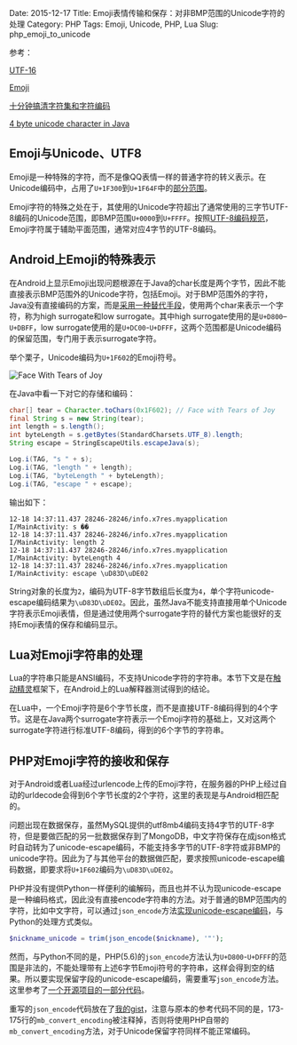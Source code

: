 Date: 2015-12-17
Title: Emoji表情传输和保存：对非BMP范围的Unicode字符的处理
Category: PHP
Tags: Emoji, Unicode, PHP, Lua
Slug: php_emoji_to_unicode

参考：

[UTF-16](https://en.wikipedia.org/wiki/UTF-16)

[Emoji](https://en.wikipedia.org/wiki/Emoji)

[十分钟搞清字符集和字符编码](http://cenalulu.github.io/linux/character-encoding/)

[4 byte unicode character in Java](http://stackoverflow.com/questions/27287369/4-byte-unicode-character-in-java)

## Emoji与Unicode、UTF8

Emoji是一种特殊的字符，而不是像QQ表情一样的普通字符的转义表示。在Unicode编码中，占用了`U+1F300`到`U+1F64F`中的[部分范围](https://en.wikipedia.org/wiki/Emoji#Unicode_Blocks)。

Emoji字符的特殊之处在于，其使用的Unicode字符超出了通常使用的三字节UTF-8编码的Unicode范围，即BMP范围`U+0000`到`U+FFFF`。按照[UTF-8编码规范](https://en.wikipedia.org/wiki/UTF-8#Codepage_layout)，Emoji字符属于辅助平面范围，通常对应4字节的UTF-8编码。

## Android上Emoji的特殊表示

在Android上显示Emoji出现问题根源在于Java的char长度是两个字节，因此不能直接表示BMP范围外的Unicode字符，包括Emoji。对于BMP范围外的字符，Java没有直接编码的方案，而是[采用一种替代手段](http://stackoverflow.com/questions/27287369/4-byte-unicode-character-in-java)，使用两个char来表示一个字符，称为high surrogate和low surrogate。其中high surrogate使用的是`U+D800`–`U+DBFF`，low surrogate使用的是`U+DC00`-`U+DFFF`，这两个范围都是Unicode编码的保留范围，专门用于表示surrogate字符。

举个栗子，Unicode编码为`U+1F602`的Emoji符号。

![Face With Tears of Joy](https://emojipedia-us.s3.amazonaws.com/cache/3e/a3/3ea3af3cf1f2a75b62bec201c87cd995.png)

在Java中看一下对它的存储和编码：

```java
char[] tear = Character.toChars(0x1F602); // Face with Tears of Joy
final String s = new String(tear);
int length = s.length();
int byteLength = s.getBytes(StandardCharsets.UTF_8).length;
String escape = StringEscapeUtils.escapeJava(s);

Log.i(TAG, "s " + s);
Log.i(TAG, "length " + length);
Log.i(TAG, "byteLength " + byteLength);
Log.i(TAG, "escape " + escape);
```

输出如下：

```logcat
12-18 14:37:11.437 28246-28246/info.x7res.myapplication I/MainActivity: s ��
12-18 14:37:11.437 28246-28246/info.x7res.myapplication I/MainActivity: length 2
12-18 14:37:11.437 28246-28246/info.x7res.myapplication I/MainActivity: byteLength 4
12-18 14:37:11.437 28246-28246/info.x7res.myapplication I/MainActivity: escape \uD83D\uDE02
```

String对象的长度为`2`，编码为UTF-8字节数组后长度为`4`，单个字符unicode-escape编码结果为`\uD83D\uDE02`。因此，虽然Java不能支持直接用单个Unicode字符表示Emoji表情，但是通过使用两个surrogate字符的替代方案也能很好的支持Emoji表情的保存和编码显示。


## Lua对Emoji字符串的处理

Lua的字符串只能是ANSI编码，不支持Unicode字符的字符串。本节下文是在[触动精灵](https://www.zybuluo.com/miniknife/note/148136)框架下，在Android上的Lua解释器测试得到的结论。

在Lua中，一个Emoji字符是6个字节长度，而不是直接UTF-8编码得到的4个字节。这是在Java两个surrogate字符表示一个Emoji字符的基础上，又对这两个surrogate字符进行标准UTF-8编码，得到的6个字节的字符串。

## PHP对Emoji字符的接收和保存

对于Android或者Lua经过urlencode上传的Emoji字符，在服务器的PHP上经过自动的urldecode会得到6个字节长度的2个字符，这里的表现是与Android相匹配的。

问题出现在数据保存，虽然MySQL提供的utf8mb4编码支持4字节的UTF-8字符，但是要做匹配的另一批数据保存到了MongoDB，中文字符保存在成json格式时自动转为了unicode-escape编码，不能支持多字节的UTF-8字符或非BMP的unicode字符。因此为了与其他平台的数据做匹配，要求按照unicode-escape编码数据，即要求将`U+1F602`编码为`\uD83D\uDE02`。

PHP并没有提供Python一样便利的编解码，而且也并不认为现unicode-escape是一种编码格式，因此没有直接encode字符串的方法。对于普通的BMP范围内的字符，比如中文字符，可以通过`json_encode`方法[实现unicode-escape编码](http://stackoverflow.com/questions/7381900/php-decoding-and-encoding-json-with-unicode-characters)，与Python的处理方式类似。

```php
$nickname_unicode = trim(json_encode($nickname), '"');
```

然而，与Python不同的是，PHP(5.6)的`json_encode`方法认为`U+D800`-`U+DFFF`的范围是非法的，不能处理带有上述6字节Emoji符号的字符串，这样会得到空的结果。所以要实现保留字段的unicode-escape编码，需要重写`json_encode`方法。这里参考了[一个开源项目的一部分代码](https://github.com/amekkawi/diskusagereports/blob/master/scripts/inc/json_encode.php)。

重写的`json_encode`代码放在了[我的gist](https://gist.github.com/x7hub/32615114d4a540d64502)，注意与原本的参考代码不同的是，173-175行的`mb_convert_encoding`被注释掉，否则将使用PHP自带的`mb_convert_encoding`方法，对于Unicode保留字符同样不能正常编码。
